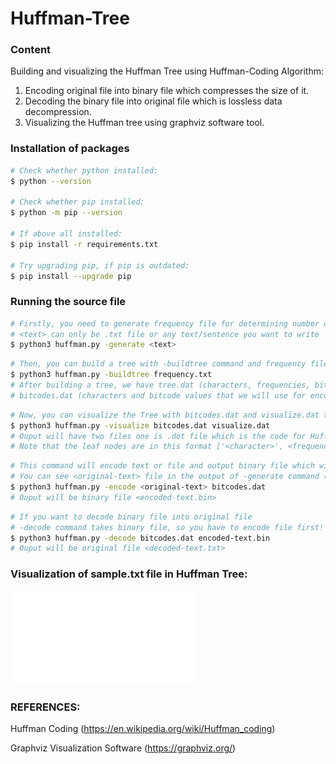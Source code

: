 # Huffman-Tree

### Content

Building and visualizing the Huffman Tree using Huffman-Coding Algorithm:

1. Encoding original file into binary file which compresses the size of it. 
2. Decoding the binary file into original file which is lossless data decompression. 
3. Visualizing the Huffman tree using graphviz software tool.

### Installation of packages
```sh
# Check whether python installed:
$ python --version

# Check whether pip installed:
$ python -m pip --version

# If above all installed:
$ pip install -r requirements.txt

# Try upgrading pip, if pip is outdated:
$ pip install --upgrade pip
```

### Running the source file

```sh
# Firstly, you need to generate frequency file for determining number of characters in a file, and determining format of input.
# <text> can only be .txt file or any text/sentence you want to write
$ python3 huffman.py -generate <text>
```

```sh
# Then, you can build a tree with -buildtree command and frequency file which is generated from the first command
$ python3 huffman.py -buildtree frequency.txt
# After building a tree, we have tree.dat (characters, frequencies, bitcode values generated from Huffman Coding Algorithm)
# bitcodes.dat (characters and bitcode values that we will use for encoding), visualize.dat(tree nodes that we will use for visualization)
```

```sh
# Now, you can visualize the Tree with bitcodes.dat and visualize.dat that generated from -buildtree command
$ python3 huffman.py -visualize bitcodes.dat visualize.dat
# Ouput will have two files one is .dot file which is the code for Huffman Tree and .pdf file for viewing the visualization
# Note that the leaf nodes are in this format ['<character>', <frequency>]/<bitcode value>, other nodes are just frequencies and sums of frequencies.
```


```sh
# This command will encode text or file and output binary file which will be compressed (You can compare the size of original and binary files)
# You can see <original-text> file in the output of -generate command (This differs because user can either enter file or text into command line)
$ python3 huffman.py -encode <original-text> bitcodes.dat
# Ouput will be binary file <encoded-text.bin>
```

```sh
# If you want to decode binary file into original file
# -decode command takes binary file, so you have to encode file first!
$ python3 huffman.py -decode bitcodes.dat encoded-text.bin
# Ouput will be original file <decoded-text.txt>
```

### Visualization of sample.txt file in Huffman Tree:

![Huffman-Tree](sample-visualization/huffman-tree.dot.pdf)


### REFERENCES:
Huffman Coding (https://en.wikipedia.org/wiki/Huffman_coding) 

Graphviz Visualization Software (https://graphviz.org/)
